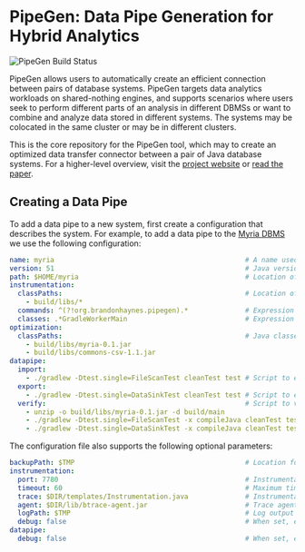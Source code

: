 # PipeGen: Data Pipe Generation for Hybrid Analytics

![PipeGen Build Status](https://travis-ci.org/uwdb/pipegen.svg?branch=master "Build Status")

PipeGen allows users to automatically create an efficient connection between pairs of database systems. PipeGen targets data analytics workloads on shared-nothing engines, and supports scenarios where users seek to perform different parts of an analysis in different DBMSs or want to combine and analyze data stored in different systems. The systems may be colocated in the same cluster or may be in different clusters.

This is the core repository for the PipeGen tool, which may to create an optimized data transfer connector between a pair of Java database systems.  For a higher-level overview, visit the [project website](http://db.cs.washington.edu/projects/pipegen) or [read the paper](https://arxiv.org/pdf/1605.01664v2.pdf).

## Creating a Data Pipe

To add a data pipe to a new system, first create a configuration that describes the system.  For example, to add a data pipe to the [Myria DBMS](http://myria.cs.washington.edu/) we use the following configuration:

```YAML
name: myria 									          # A name used when transferring data to this DBMS
version: 51										          # Java version to use during instrumentation
path: $HOME/myria 								          # Location of the DBMS being modified
instrumentation:
  classPaths:									          # Location of the Java classes and JARs being instrumented
    - build/libs/*
  commands: ^(?!org.brandonhaynes.pipegen).*              # Expression that identifies JVM command lines to consider for instrumentation
  classes: .*GradleWorkerMain					          # Expression that identifies JVM classes to consider for instrumentation
optimization:
  classPaths:									          # Java classes and JARs to consider during optimization
    - build/libs/myria-0.1.jar
    - build/libs/commons-csv-1.1.jar
datapipe:
  import:
    - ./gradlew -Dtest.single=FileScanTest cleanTest test # Script to execute during import data pipe creation
  export:
    - ./gradlew -Dtest.single=DataSinkTest cleanTest test # Script to execute during export data pipe creation
  verify:												  # Script to verify data pipe creation
    - unzip -o build/libs/myria-0.1.jar -d build/main
    - ./gradlew -Dtest.single=FileScanTest -x compileJava cleanTest test
    - ./gradlew -Dtest.single=DataSinkTest -x compileJava cleanTest test
```

The configuration file also supports the following optional parameters:

```YAML
backupPath: $TMP 								          # Location for temporary files during instrumentation and optimization
instrumentation:
  port: 7780									          # Instrumentation listener port
  timeout: 60									          # Maximum time for instrumentation to complete
  trace: $DIR/templates/Instrumentation.java 	          # Instrumentation harness file
  agent: $DIR/lib/btrace-agent.jar 				          # Trace agent JAR
  logPath: $TMP 								          # Log output location
  debug: false									          # When set, emits additional debugging information at runtime
datapipe:
  debug: false									          # When set, emits additional debugging information at runtime
```